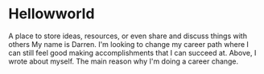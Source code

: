 # Hellowworld
A place to store ideas, resources, or even share and discuss things with others
My name is Darren.  I'm looking to change my career path where I can still feel good making accomplishments that I can succeed at.
Above, I wrote about myself.  The main reason why I'm doing a career change.
